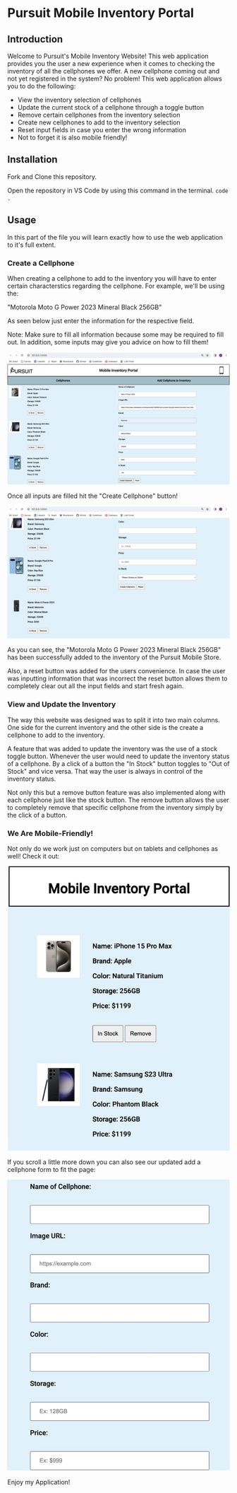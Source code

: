 # Pursuit Mobile Inventory Portal

## Introduction
Welcome to Pursuit's Mobile Inventory Website! This web application provides you the user a new experience when it comes to checking the inventory of all the cellphones we offer. A new cellphone coming out and not yet registered in the system? No problem! This web application allows you to do the following:

- View the inventory selection of cellphones
- Update the current stock of a cellphone through a toggle button
- Remove certain cellphones from the inventory selection
- Create new cellphones to add to the inventory selection
- Reset input fields in case you enter the wrong information
- Not to forget it is also mobile friendly!

## Installation

Fork and Clone this repository.

Open the repository in VS Code by using this command in the terminal.
`code .`


## Usage
In this part of the file you will learn exactly how to use the web application to it's full extent.
### Create a Cellphone
When creating a cellphone to add to the inventory you will have to enter certain characterstics regarding the cellphone. For example, we'll be using the:

"Motorola Moto G Power 2023 Mineral Black 256GB"

As seen below just enter the information for the respective field.

Note: Make sure to fill all information because some may be required to fill out. In addition, some inputs may give you advice on how to fill them!

![ss](./images/create-cellphone.jpeg)

Once all inputs are filled hit the "Create Cellphone" button!

![created phone](./images/new-moto.jpeg)

As you can see, the "Motorola Moto G Power 2023 Mineral Black 256GB" has been successfully added to the inventory of the Pursuit Mobile Store.

Also, a reset button was added for the users convenience. In case the user was inputting information that was incorrect the reset button allows them to completely clear out all the input fields and start fresh again.


### View and Update the Inventory

The way this website was designed was to split it into two main columns. One side for the current inventory and the other side is the create a cellphone to add to the inventory.

A feature that was added to update the inventory was the use of a stock toggle button. Whenever the user would need to update the inventory status of a cellphone. By a click of a button the "In Stock" button toggles to "Out of Stock" and vice versa. That way the user is always in control of the inventory status.

Not only this but a remove button feature was also implemented along with each cellphone just like the stock button. The remove button allows the user to completely remove that specific cellphone from the inventory simply by the click of a button. 


### We Are Mobile-Friendly!

Not only do we work just on computers but on tablets and cellphones as well! Check it out: 

![mobile-portal](./images/mobile-portal.jpeg)

If you scroll a little more down you can also see our updated add a cellphone form to fit the page:

![mobile-form](./images/mobile-form.jpeg)

Enjoy my Application!
